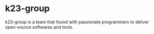 # k23-group

k23-group is a team that found with passionate programmers to deliver open-source softwares and tools.
